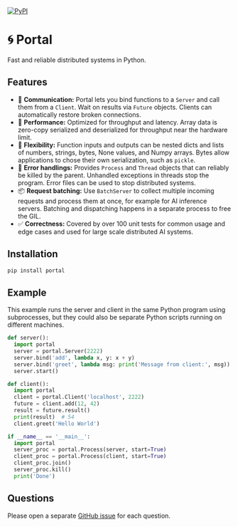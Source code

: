 [![PyPI](https://img.shields.io/pypi/v/portal.svg)](https://pypi.python.org/pypi/portal/#history)

# 🌀 Portal

Fast and reliable distributed systems in Python.

## Features

- 📡 **Communication:** Portal lets you bind functions to a `Server` and call
  them from a `Client`. Wait on results via `Future` objects. Clients can
  automatically restore broken connections.
- 🚀 **Performance:** Optimized for throughput and latency. Array data is
  zero-copy serialized and deserialized for throughput near the hardware limit.
- 🤸 **Flexibility:** Function inputs and outputs can be nested dicts and lists
  of numbers, strings, bytes, None values, and Numpy arrays. Bytes allow
  applications to chose their own serialization, such as `pickle`.
- 🚨 **Error handlings:** Provides `Process` and `Thread` objects that can
  reliably be killed by the parent. Unhandled exceptions in threads stop
  the program. Error files can be used to stop distributed systems.
- 📦 **Request batching:** Use `BatchServer` to collect multiple incoming
  requests and process them at once, for example for AI inference servers.
  Batching and dispatching happens in a separate process to free the GIL.
- ✅ **Correctness:** Covered by over 100 unit tests for common usage and edge
  cases and used for large scale distributed AI systems.

## Installation

```sh
pip install portal
```

## Example

This example runs the server and client in the same Python program using
subprocesses, but they could also be separate Python scripts running on
different machines.

```python
def server():
  import portal
  server = portal.Server(2222)
  server.bind('add', lambda x, y: x + y)
  server.bind('greet', lambda msg: print('Message from client:', msg))
  server.start()

def client():
  import portal
  client = portal.Client('localhost', 2222)
  future = client.add(12, 42)
  result = future.result()
  print(result)  # 54
  client.greet('Hello World')

if __name__ == '__main__':
  import portal
  server_proc = portal.Process(server, start=True)
  client_proc = portal.Process(client, start=True)
  client_proc.join()
  server_proc.kill()
  print('Done')
```

## Questions

Please open a separate [GitHub issue](https://github.com/danijar/portal/issues)
for each question.
